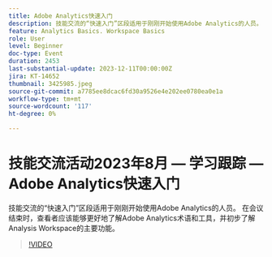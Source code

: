 ```yaml
---
title: Adobe Analytics快速入门
description: 技能交流的“快速入门”区段适用于刚刚开始使用Adobe Analytics的人员。 在会议结束时，查看者应该能够更好地了解Adobe Analytics术语和工具，并初步了解Analysis Workspace的主要功能。
feature: Analytics Basics. Workspace Basics
role: User
level: Beginner
doc-type: Event
duration: 2453
last-substantial-update: 2023-12-11T00:00:00Z
jira: KT-14652
thumbnail: 3425985.jpeg
source-git-commit: a7785ee8dcac6fd30a9526e4e202ee0780ea0e1a
workflow-type: tm+mt
source-wordcount: '117'
ht-degree: 0%

---
```



# 技能交流活动2023年8月 — 学习跟踪 — Adobe Analytics快速入门

技能交流的“快速入门”区段适用于刚刚开始使用Adobe Analytics的人员。 在会议结束时，查看者应该能够更好地了解Adobe Analytics术语和工具，并初步了解Analysis Workspace的主要功能。

>[!VIDEO](https://video.tv.adobe.com/v/3425985/?learn=on)
